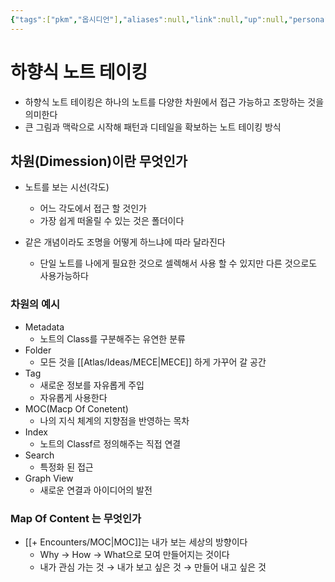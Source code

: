 ```yaml
---
{"tags":["pkm","옵시디언"],"aliases":null,"link":null,"up":null,"persona":"[[🔥 PKM Manager]]","index":null,"related":["[[Obsidian 101]]","[[구요한의 하향식 노트 테이킹]]"],"date_created":"2024-03-21","date_modified":"2024-03-21","dg-publish":true,"permalink":"/atlas/ideas/pkm//","dgPassFrontmatter":true,"noteIcon":"1","created":"2024-03-21T11:00:21.596+09:00","updated":"2024-03-21T11:44:43.909+09:00"}
---
```


# 하향식 노트 테이킹
- 하향식 노트 테이킹은 하나의 노트를 다양한 차원에서 접근 가능하고 조망하는 것을 의미한다
- 큰 그림과 맥락으로 시작해 패턴과 디테일을 확보하는 노트 테이킹 방식
## 차원(Dimession)이란 무엇인가
- 노트를 보는 시선(각도)
	- 어느 각도에서 접근 할 것인가
	- 가장 쉽게 떠올릴 수 있는 것은 폴더이다

- 같은 개념이라도 조명을 어떻게 하느냐에 따라 달라진다
	- 단일 노트를 나에게 필요한 것으로 셀렉해서 사용 할 수 있지만 다른 것으로도 사용가능하다
### 차원의 예시
- Metadata
	- 노트의 Class를 구분해주는 유연한 분류
- Folder
	- 모든 것을 [[Atlas/Ideas/MECE\|MECE]] 하게 가꾸어 갈 공간
- Tag
	- 새로운 정보를 자유롭게 주입
	- 자유롭게 사용한다
- MOC(Macp Of Conetent)
	- 나의 지식 체계의 지향점을 반영하는 목차
- Index 
	- 노트의 Classf르 정의해주는 직접 연결
- Search
	- 특정화 된 접근
- Graph View
	- 새로운 연결과 아이디어의 발전
### Map Of Content 는 무엇인가
- [[+ Encounters/MOC\|MOC]]는 내가 보는 세상의 방향이다
	- Why → How → What으로 모여 만들어지는 것이다
	- 내가 관심 가는 것 → 내가 보고 싶은 것 → 만들어 내고 싶은 것